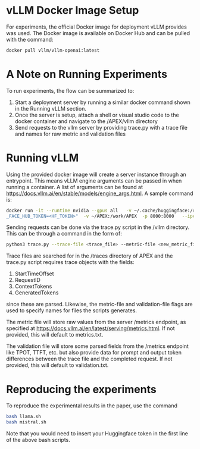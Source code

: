 # vLLM Docker Image Setup
For experiments, the official Docker image for deployment vLLM provides was used. The Docker image is available on Docker Hub and can be pulled with the command:

```bash
docker pull vllm/vllm-openai:latest
```

# A Note on Running Experiments 
To run experiments, the flow can be summarized to:

1. Start a deployment server by running a similar docker command shown in the Running vLLM section. 
2. Once the server is setup, attach a shell or visual studio code to the docker container and navigate to the /APEX/vllm directory
3. Send requests to the vllm server by providing trace.py with a trace file and names for raw metric and validation files


# Running vLLM
Using the provided docker image will create a server instance through an entrypoint. This means vLLM engine arguments can be passed in when running a container. A list of arguments can be found at https://docs.vllm.ai/en/stable/models/engine_args.html. A sample command is:
```bash
docker run -it --runtime nvidia --gpus all   -v ~/.cache/huggingface:/root/.cache/huggingface   --env "HUGGING
_FACE_HUB_TOKEN=<HF_TOKEN>"  -v ~/APEX:/work/APEX  -p 8000:8000   --ipc=host   vllm/vllm-openai:latest --model meta-llama/Meta-Llama-3.1-70B --disable-frontend-multiprocessing --gpu-memory-utilization 0.99 --api-key apex123 --tensor-parallel-size 8 --disable-custom-all-reduce  <more args>
```


Sending requests can be done via the trace.py script in the /vllm directory. This can be through a command in the form of:

```bash
python3 trace.py --trace-file <trace_file> --metric-file <new_metric_file_name> --validation-file <new_validation_file_name>
```
Trace files are searched for in the /traces directory of APEX and the trace.py script requires trace objects with the fields:
1. StartTimeOffset
2. RequestID
3. ContextTokens
4. GeneratedTokens

since these are parsed. Likewise, the metric-file and validation-file flags are used to specify names for files the scripts generates. 

The metric file will store raw values from the server /metrics endpoint, as specified at https://docs.vllm.ai/en/latest/serving/metrics.html. If not provided, this will default to metrics.txt.

The validation file will store some parsed fields from the /metrics endpoint like TPOT, TTFT, etc. but also provide data for prompt and output token differences between the trace file and the completed request. If not provided, this will default to validation.txt.


# Reproducing the experiments
To reproduce the experimental results in the paper, use the command
```bash
bash llama.sh
bash mistral.sh
```
Note that you would need to insert your Huggingface token in the first line of the above bash scripts.